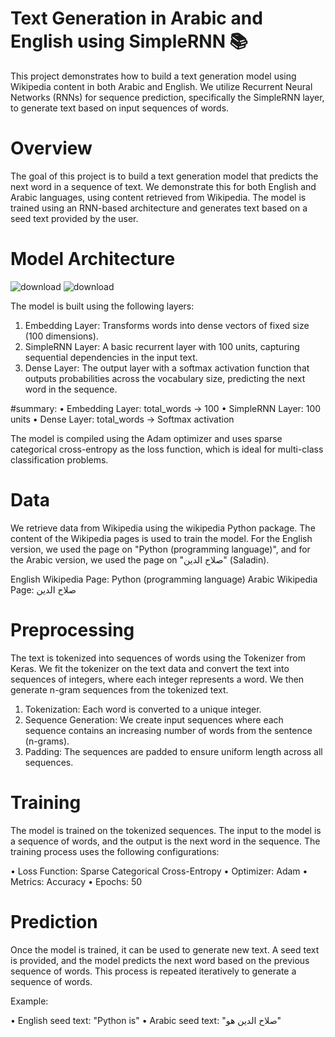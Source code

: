 # Text Generation in Arabic and English using SimpleRNN 📚
This project demonstrates how to build a text generation model using Wikipedia content in both Arabic and English. We utilize Recurrent Neural Networks (RNNs) for sequence prediction, specifically the SimpleRNN layer, to generate text based on input sequences of words.

# Overview
The goal of this project is to build a text generation model that predicts the next word in a sequence of text. We demonstrate this for both English and Arabic languages, using content retrieved from Wikipedia. The model is trained using an RNN-based architecture and generates text based on a seed text provided by the user.


# Model Architecture

![download](https://github.com/user-attachments/assets/9209f21a-85c3-42be-81d2-2adb356a9f8a)                                   ![download](https://github.com/user-attachments/assets/548b6e62-545b-4ae0-b183-674c4f70ffb5)




The model is built using the following layers:
1. Embedding Layer: Transforms words into dense vectors of fixed size (100 dimensions).
2. SimpleRNN Layer: A basic recurrent layer with 100 units, capturing sequential dependencies in the input text.
3. Dense Layer: The output layer with a softmax activation function that outputs probabilities across the vocabulary size, predicting the next word in the sequence.

#summary:
• Embedding Layer: total_words -> 100
• SimpleRNN Layer: 100 units
• Dense Layer: total_words -> Softmax activation

The model is compiled using the Adam optimizer and uses sparse categorical cross-entropy as the loss function, which is ideal for multi-class classification problems.

# Data

We retrieve data from Wikipedia using the wikipedia Python package. The content of the Wikipedia pages is used to train the model. For the English version, we used the page on "Python (programming language)", and for the Arabic version, we used the page on "صلاح الدين" (Saladin).

English Wikipedia Page: Python (programming language)
Arabic Wikipedia Page: صلاح الدين




# Preprocessing
The text is tokenized into sequences of words using the Tokenizer from Keras. We fit the tokenizer on the text data and convert the text into sequences of integers, where each integer represents a word. We then generate n-gram sequences from the tokenized text.

1. Tokenization: Each word is converted to a unique integer.
2. Sequence Generation: We create input sequences where each sequence contains an increasing number of words from the sentence (n-grams).
3. Padding: The sequences are padded to ensure uniform length across all sequences.


# Training
The model is trained on the tokenized sequences. The input to the model is a sequence of words, and the output is the next word in the sequence. The training process uses the following configurations:

• Loss Function: Sparse Categorical Cross-Entropy
• Optimizer: Adam
• Metrics: Accuracy
• Epochs: 50


# Prediction
Once the model is trained, it can be used to generate new text. A seed text is provided, and the model predicts the next word based on the previous sequence of words. This process is repeated iteratively to generate a sequence of words.

Example:

• English seed text: "Python is"
• Arabic seed text: "صلاح الدين هو"


